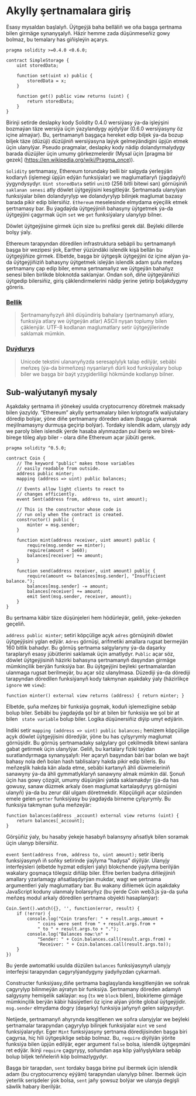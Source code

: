 # Akylly şertnamalara giriş

Esasy mysaldan başlalyň. Üýtgeýjä baha belläliň we oňa başga şertnama bilen girmäge synanyşalyň. Häzir hemme zada düşünmeseňiz gowy bolmaz, bu temalary has giňişleýin açarys.

```
pragma solidity >=0.4.0 <0.6.0;

contract SimpleStorage {
    uint storedData;

    function set(uint x) public {
        storedData = x;
    }

    function get() public view returns (uint) {
        return storedData;
    }
}
```
Birinji setirde deslapky kody Solidity 0.4.0 wersiýasy ýa-da işleýşini bozmaýan täze wersiýa üçin ýazylandygy aýdylýar (0.6.0 wersiýasyny öz içine almaýar). Bu, şertnamanyň başgaça hereket edip biljek ýa-da bozup biljek täze (düzüji) düzüjiniň wersiýasyna laýyk gelmeýändigini üpjün etmek üçin ulanylýar. Pseudo pragmalar, deslapky kody nädip dolandyrmalydygy barada düzüjiler üçin umumy görkezmelerdir (Mysal üçin [pragma bir gezek] (https://en.wikipedia.org/wiki/Pragma_once)).


`Solidity` şertnamasy, Ethereum torundaky belli bir salgyda ýerleşýän kodlaryň (işlemegi üpjün edýän funksiýalar) we maglumatlaryň (ýagdaýyň) ýygyndysydyr. `Uint storedData` setiri `unitD` (256 bitli bitewi san) görnüşiniň `saklanan senesi` atly döwlet üýtgeýjisini kesgitleýär. Şertnamada ulanylýan funksiýalar bilen dolandyrylyp we dolandyrylyp bilinjek maglumat bazasy barada pikir edip bilersiňiz. `Ethereum` meselesinde elmydama eýeçilik etmek şertnamasy bar. Bu ýagdaýda üýtgeýjiniň bahasyny üýtgetmek ýa-da üýtgeýjini çagyrmak üçin `set` we `get` funksiýalary ulanylyp bilner.

Döwlet üýtgeýjisine girmek üçin size `bu` prefiksi gerek däl. Beýleki dillerde bolşy ýaly.

Ethereum tarapyndan döredilen infrastruktura sebäpli bu şertnamanyň başga bir wezipesi ýok, Earther ýüzündäki islendik kişä bellän bu üýtgeýjiňize girmek. Elbetde, başga bir üýtgeşik üýtgeýjini öz içine alýan ýa-da üýtgeýjiňiziň bahasyny üýtgetmek isleýän islendik adam şuňa meňzeş şertnamany çap edip biler, emma şertnamaňyz we üýtgeýän bahaňyz senesi bilen birlikde bloknotda saklanýar. Ondan soň, diňe üýtgeýäniňizi üýtgedip bilersiňiz, giriş çäklendirmelerini nädip ýerine ýetirip boljakdygyny göreris.

### [Bellik](#)

> Şertnamanyňyzyň ähli düşündiriş bahalary (şertnamanyň atlary, funksiýa atlary we üýtgeýän atlar) ASCII nyşan toplumy bilen çäklenýär. UTF-8 kodlanan maglumatlary setir üýtgeýjilerinde saklamak mümkin.

### [Duýduryş](#)

> Unicode tekstini ulananyňyzda seresaplylyk talap edilýär, sebäbi meňzeş (ýa-da birmeňzeş) nyşanlaryň dürli kod funksiýalary bolup biler we başga bir baýt yzygiderliligi hökmünde kodlanyp bilner.

## Sub-walýutanyň mysaly

Aşakdaky şertnama iň ýönekeý usulda cryptocurrency döretmek maksady bilen ýazyldy. “Ethereum” akylly şertnamalary bilen kriptografik walýutalary döredip bolýar, ýöne diňe şertnamany döreden adam (başga çykarmak meýilnamasyny durmuşa geçirip bolýar). Tordaky islendik adam, ulanyjy ady we paroly bilen islendik ýerde hasaba alynmazdan pul iberip we birek-birege töleg alyp biler - olara diňe Ethereum açar jübüti gerek.

```
pragma solidity ^0.5.0;

contract Coin {
    // The keyword "public" makes those variables
    // easily readable from outside.
    address public minter;
    mapping (address => uint) public balances;

    // Events allow light clients to react to
    // changes efficiently.
    event Sent(address from, address to, uint amount);

    // This is the constructor whose code is
    // run only when the contract is created.
    constructor() public {
        minter = msg.sender;
    }

    function mint(address receiver, uint amount) public {
        require(msg.sender == minter);
        require(amount < 1e60);
        balances[receiver] += amount;
    }

    function send(address receiver, uint amount) public {
        require(amount <= balances[msg.sender], "Insufficient balance.");
        balances[msg.sender] -= amount;
        balances[receiver] += amount;
        emit Sent(msg.sender, receiver, amount);
    }
}
```

Bu şertnama käbir täze düşünjeleri hem hödürleýär, geliň, ýeke-ýekeden geçeliň.

`address public minter`; setiri köpçülige açyk `adres` görnüşiniň döwlet üýtgeýjisini yglan edýär. `Adres` görnüşi, arifmetiki amallara rugsat bermeýän 160 bitlik bahadyr. Bu görnüş şertnama salgylaryny ýa-da daşarky taraplaryň esasy jübütlerini saklamak üçin amatlydyr. `Public` açar söz, döwlet üýtgeýjisiniň häzirki bahasyna şertnamanyň daşyndan girmäge mümkinçilik berýän funksiýa bar. Bu üýtgeýjini beýleki şertnamalardan ulanmaga rugsat berilmeýär, bu açar söz ulanylmasa. Düzediji ýa-da dörediji tarapyndan döredilen funksiýanyň kody takmynan aşakdaky ýaly (häzirlikçe `ignore` we `view`):

```
function minter() external view returns (address) { return minter; }
```

Elbetde, şuňa meňzeş bir funksiýa goşmak, koduň işlemezligine sebäp bolup biler. Sebäbi bu ýagdaýda şol bir at bilen bir funksiýa we şol bir at bilen ` state variable` bolup biler. Logika düşünersiňiz diýip umyt edýärin.

Indiki setir `mapping (address => uint) public balances;` henizem köpçülige açyk döwlet üýtgeýjisini döredýär, ýöne bu has çylşyrymly maglumat görnüşidir. Bu görnüş şertnamadaky salgylary gol çekilmedik bitewi sanlara gabat getirmek üçin ulanylýar. Geliň, bu kartalary fiziki taýdan suratlandyrmaga synanyşalyň: Her açaryň başyndan bäri bar bolan we baýt bahasy nola deň bolan hash tablisalary hakda pikir edip bileris. Bu meňzeşlik hakda kän alada etme, sebäbi kartanyň ähli düwmeleriniň sanawyny ýa-da ähli gymmatlyklaryň sanawyny almak mümkin däl. Şonuň üçin has gowy çözgüt, umumy düşünjäni ýatda saklamakdyr (ýa-da has gowusy, sanaw düzmek arkaly ösen maglumat kartalaşdyryş görnüşini ulanyň) ýa-da bu zerur däl ulgam döretmekdir. Köpçüligiň açar sözünden emele gelen `getter` funksiýasy bu ýagdaýda birneme çylşyrymly. Bu funksiýa takmynan şuňa meňzeýär:

```
function balances(address _account) external view returns (uint) {
    return balances[_account];
}
```
Görşüňiz ýaly, bu hasaby ýekeje hasabyň balansyny aňsatlyk bilen soramak üçin ulanyp bilersiňiz.

`event Sent(address from, address to, uint amount);` setir iberiş funksiýasynyň iň soňky setirinde ýaýlyma "hadysa" diýilýär. Ulanyjy interfeýsleri (elbetde hyzmat edişleri ýaly) blokchende ýaýlyma berilýän wakalary goşmaça tölegsiz diňläp biler. Efire berlen badyna diňleýjiniň amallary yzarlamagy aňsatlaşdyrýan mukdar, wagt we şertnama argumentleri ýaly maglumatlary bar. Bu wakany diňlemek üçin aşakdaky JavaScript koduny ulanmaly bolarsyňyz (bu ýerde Coin web3.js ýa-da şuňa meňzeş modul arkaly döredilen şertnama obýekti hasaplanýar):


```
Coin.Sent().watch({}, '', function(error, result) {
    if (!error) {
        console.log("Coin transfer: " + result.args.amount +
            " coins were sent from " + result.args.from +
            " to " + result.args.to + ".");
        console.log("Balances now:\n" +
            "Sender: " + Coin.balances.call(result.args.from) +
            "Receiver: " + Coin.balances.call(result.args.to));
    }
})
```
Bu ýerde awtomatiki usulda düzülen `balances` funksiýasynyň ulanyjy interfeýsi tarapyndan çagyrylýandygyny ýadyňyzdan çykarmaň.

Constructer funksiýasy,diňe şertnama baglaşylanda kesgitlenýän we soňrak çagyrylyp bilinmeýän aýratyn bir funksiýa. Şertnamany döreden adamyň salgysyny hemişelik saklaýar: `msg` (`tx` we `block` bilen), blokirleme girmäge mümkinçilik berýän käbir häsiýetleri öz içine alýan ýörite global üýtgeýjidir. `msg.sender` elmydama dogry (daşarky) funksiýa jaňynyň gelen salgysydyr.

Netijede, şertnamanyň ahyrynda kesgitlenen we soňra ulanyjylar we beýleki şertnamalar tarapyndan çagyrylyp bilinjek funksiýalar `mint` ve `send` funksiýalarydyr. Eger `Mint` funksiýasyny şertnama döredijisinden başga biri çagyrsa, hiç hili üýtgeşiklige sebäp bolmaz. Bu, `require` diýilýän ýörite funksiýa bilen üpjün edilýär, eger argument `false` bolsa, islendik üýtgeşmäni ret edýär. Ikinji `require` çagyryşy, soňundan aşa köp ýalňyşlyklara sebäp bolup biljek teňňeleriň köp bolmazlygydyr.

Başga bir tarapdan, `sent` tordaky başga birine pul ibermek üçin islendik adam (bu cryptocurrency eýýäm) tarapyndan ulanylyp bilner. Ibermek üçin ýeterlik serişdeler ýok bolsa, `sent` jaňy şowsuz bolýar we ulanyja degişli säwlik habary iberilýär.
